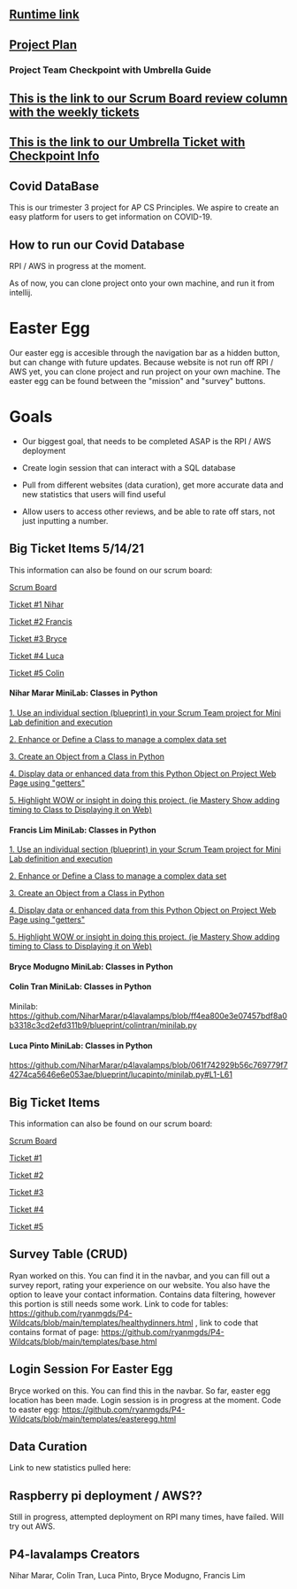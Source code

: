 

## [Runtime link](http://76.176.58.222:8080)
## [Project Plan](https://docs.google.com/document/d/1jFsNd60ciywY2JGjk6y6JcO2YbzQW44f9djSQCLXTu0/edit)


### Project Team Checkpoint with Umbrella Guide

## [This is the link to our Scrum Board review column with the weekly tickets](https://github.com/NiharMarar/p4lavalamps/projects/1#column-14401065)

## [This is the link to our Umbrella Ticket with Checkpoint Info](https://github.com/NiharMarar/p4lavalamps/issues/18)

## Covid DataBase
This is our trimester 3 project for AP CS Principles. We aspire to create an easy platform for users to get information on COVID-19.

## How to run our Covid Database
RPI / AWS in progress at the moment.

As of now, you can clone project onto your own machine, and run it from intellij.

# Easter Egg
Our easter egg is accesible through the navigation bar as a hidden button, but can change with future updates. Because website is not run off RPI / AWS yet, you can clone project and run project on your own machine. The easter egg can be found between the "mission" and "survey" buttons.

# Goals
- Our biggest goal, that needs to be completed ASAP is the RPI / AWS deployment

- Create login session that can interact with a SQL database

- Pull from different websites (data curation), get more accurate data and new statistics that users will find useful

- Allow users to access other reviews, and be able to rate off stars, not just inputting a number.




## Big Ticket Items   5/14/21
This information can also be found on our scrum board: 

[Scrum Board](https://github.com/NiharMarar/p4lavalamps/projects/1)

[Ticket #1 Nihar](https://github.com/NiharMarar/p4lavalamps/projects/1#card-57811623)

[Ticket #2 Francis](https://github.com/NiharMarar/p4lavalamps/projects/1#card-61065965)

[Ticket #3 Bryce](https://github.com/NiharMarar/p4lavalamps/projects/1#card-57811778)

[Ticket #4 Luca](https://github.com/NiharMarar/p4lavalamps/projects/1#card-60907196)

[Ticket #5 Colin](https://github.com/NiharMarar/p4lavalamps/projects/1#card-57811559)


#### Nihar Marar MiniLab: Classes in Python

[1. Use an individual section (blueprint) in your Scrum Team project for Mini Lab definition and execution](https://github.com/NiharMarar/p4lavalamps/blob/3302274eb12c352aaf25b50fe64f07b1ff4dad23/blueprint/nihgarmarar/minilab_NM.py#L3-L17)

[2. Enhance or Define a Class to manage a complex data set](https://github.com/NiharMarar/p4lavalamps/blob/3302274eb12c352aaf25b50fe64f07b1ff4dad23/blueprint/nihgarmarar/minilab_NM.py#L20-L28)

[3. Create an Object from a Class in Python](https://github.com/NiharMarar/p4lavalamps/blob/3302274eb12c352aaf25b50fe64f07b1ff4dad23/blueprint/nihgarmarar/minilab_NM.py#L31-L36)

[4. Display data or enhanced data from this Python Object on Project Web Page using "getters"](https://github.com/NiharMarar/p4lavalamps/blob/3302274eb12c352aaf25b50fe64f07b1ff4dad23/blueprint/nihgarmarar/minilab_NM.py#L39-L55)

[5. Highlight WOW or insight in doing this project.  (ie Mastery Show adding timing to Class to Displaying it on Web)](https://github.com/NiharMarar/p4lavalamps/blob/3302274eb12c352aaf25b50fe64f07b1ff4dad23/blueprint/nihgarmarar/minilab_NM.py#L59-L66)

#### Francis Lim MiniLab: Classes in Python

[1. Use an individual section (blueprint) in your Scrum Team project for Mini Lab definition and execution](https://github.com/NiharMarar/p4lavalamps/blob/d982d05143d29c7d44706dd7c7ba90158b1df79b/blueprint/francislim/minilab_FL.py#L2-L17)

[2. Enhance or Define a Class to manage a complex data set](https://github.com/NiharMarar/p4lavalamps/blob/d982d05143d29c7d44706dd7c7ba90158b1df79b/blueprint/francislim/minilab_FL.py#L20-L28)

[3. Create an Object from a Class in Python](https://github.com/NiharMarar/p4lavalamps/blob/d982d05143d29c7d44706dd7c7ba90158b1df79b/blueprint/francislim/minilab_FL.py#L31-L36)

[4. Display data or enhanced data from this Python Object on Project Web Page using "getters"](https://github.com/NiharMarar/p4lavalamps/blob/d982d05143d29c7d44706dd7c7ba90158b1df79b/blueprint/francislim/minilab_FL.py#L39-L55)

[5. Highlight WOW or insight in doing this project.  (ie Mastery Show adding timing to Class to Displaying it on Web)](https://github.com/NiharMarar/p4lavalamps/blob/d982d05143d29c7d44706dd7c7ba90158b1df79b/blueprint/francislim/minilab_FL.py#L59-L65)

#### Bryce Modugno MiniLab: Classes in Python
#### Colin Tran MiniLab: Classes in Python

Minilab: https://github.com/NiharMarar/p4lavalamps/blob/ff4ea800e3e07457bdf8a0b3318c3cd2efd311b9/blueprint/colintran/minilab.py

#### Luca Pinto MiniLab: Classes in Python
https://github.com/NiharMarar/p4lavalamps/blob/061f742929b56c769779f74274ca5646e6e053ae/blueprint/lucapinto/minilab.py#L1-L61


## Big Ticket Items
This information can also be found on our scrum board: 

[Scrum Board](https://github.com/NiharMarar/p4lavalamps/projects/1)

[Ticket #1](https://github.com/NiharMarar/p4lavalamps/projects/1#card-57811754)

[Ticket #2](https://github.com/NiharMarar/p4lavalamps/projects/1#card-57811761)

[Ticket #3](https://github.com/NiharMarar/p4lavalamps/projects/1#card-57811778)

[Ticket #4](https://github.com/NiharMarar/p4lavalamps/projects/1#card-57811783)

[Ticket #5](https://github.com/NiharMarar/p4lavalamps/projects/1#card-57811796)


## Survey Table (CRUD)
Ryan worked on this. You can find it in the navbar, and you can fill out a survey report, rating your experience on our website. You also have the option to leave your contact information. Contains data filtering, however this portion is still needs some work. Link to code for tables: https://github.com/ryanmgds/P4-Wildcats/blob/main/templates/healthydinners.html , link to code that contains format of page: https://github.com/ryanmgds/P4-Wildcats/blob/main/templates/base.html

## Login Session For Easter Egg
Bryce worked on this. You can find this in the navbar. So far, easter egg location has been made. Login session is in progress at the moment. Code to easter egg: https://github.com/ryanmgds/P4-Wildcats/blob/main/templates/easteregg.html 

## Data Curation
Link to new statistics pulled here:

## Raspberry pi deployment / AWS??
Still in progress, attempted deployment on RPI many times, have failed. Will try out AWS.

## P4-lavalamps Creators
Nihar Marar, Colin Tran, Luca Pinto, Bryce Modugno, Francis Lim





